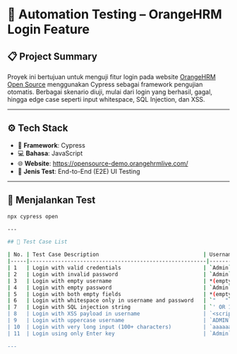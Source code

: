 # 🧪 Automation Testing – OrangeHRM Login Feature

## 📋 Project Summary

Proyek ini bertujuan untuk menguji fitur login pada website [OrangeHRM Open Source](https://opensource-demo.orangehrmlive.com/) menggunakan Cypress sebagai framework pengujian otomatis. Berbagai skenario diuji, mulai dari login yang berhasil, gagal, hingga edge case seperti input whitespace, SQL Injection, dan XSS.

---

## ⚙️ Tech Stack

- 🔧 **Framework**: Cypress
- 💻 **Bahasa**: JavaScript
- 🌐 **Website**: https://opensource-demo.orangehrmlive.com/
- 🧪 **Jenis Test**: End-to-End (E2E) UI Testing

---

## 🚀 Menjalankan Test

```bash
npx cypress open

---

## 🧾 Test Case List

| No. | Test Case Description                                 | Username Input                 | Password Input                 | Expected Result                                      |
|-----|--------------------------------------------------------|-------------------------------|-------------------------------|------------------------------------------------------|
| 1   | Login with valid credentials                          | `Admin`                       | `admin123`                    | Redirect to `/dashboard`                            |
| 2   | Login with invalid password                           | `Admin`                       | `wrongpassword`               | Show **Invalid credentials** message                |
| 3   | Login with empty username                             | *(empty)*                     | `admin123`                    | Show **Required** message                           |
| 4   | Login with empty password                             | `Admin`                       | *(empty)*                     | Show **Required** message                           |
| 5   | Login with both empty fields                          | *(empty)*                     | *(empty)*                     | Show **Required** message under both fields         |
| 6   | Login with whitespace only in username and password   | `"   "`                       | `"   "`                       | Show **Required** or validation error               |
| 7   | Login with SQL injection string                       | `' OR 1=1 --`                 | `anything`                    | Show **Invalid credentials** message                |
| 8   | Login with XSS payload in username                    | `<script>alert(1)</script>`   | `anything`                    | Show **Invalid credentials** message                |
| 9   | Login with uppercase username                         | `ADMIN`                       | `admin123`                    | Redirect to `/dashboard`                            |
| 10  | Login with very long input (100+ characters)          | `aaaaaaaaaa...` (120 chars)   | `aaaaaaaaaa...` (120 chars)   | Show **Invalid credentials** message                |
| 11  | Login using only Enter key                            | `Admin`                       | `admin123` + `{enter}`        | Redirect to `/dashboard`                            |

---
